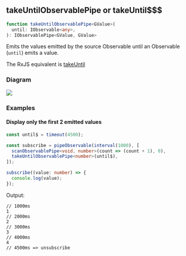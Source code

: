 ## takeUntilObservablePipe or takeUntil$$$

```ts
function takeUntilObservablePipe<GValue>(
  until: IObservable<any>,
): IObservablePipe<GValue, GValue>
```

Emits the values emitted by the source Observable until an Observable (`until`) emits a value.

The RxJS equivalent is [takeUntil](https://rxjs.dev/api/operators/takeUntil)

### Diagram

[![](https://mermaid.ink/img/pako:eNqdV1uPmzoQ_iuIqtJWohH3Sx76sLen1dkjbdonXgwMiRXHpMZsN6fa_35sAhtsAklrpChkvu-b8Xg8dn6beVWAuTRr-NkAzeEeozVDu5SmdI8YxzneI8qNKquBvaKMgPp7QzkmzxNGjrbwXQX8i_dgoHrKdKPpfVEFn7-vZGCnYL5--zahtDSclE7YBEsotYhrxdyLYq4U08KfU0T0IBlTqoJ6imwp8lw3WZ0znMEsRwtAI6bUtMwdsB3ChVjz3yk1jNTkG9hBai7F1wJK1BCemtbA9AMxLMVqiWk50pShfLtmVUOLI_XXBnPoiNK-Z3iH2OGuIhU7Ij493D3cPT4OMDXkFS00VClGMVTiICpABW1qchPbluHY9mfLSMKFG_mBncS2l3z-Mg7itmIFMI3v-kIglPx4kv8R4FmF8EPAWwRu4jtOFPqRItDHfpYfXw6gm8AK3vgwR47neLZ9LlAdaYvhOmci0oBsnd0ki8DuhiOyOvk2DJBgCkN_XjsUf2pAqlVUIr3drgcFcmZaJ8CoNrI2r05nTrzIvr8dmd3OjMRQvCPGql8bQMXsDMqK8ke0w-RwRKSpmBWDrMk3wI1dLd8t4xVYgSiyDLlbiEZ_wf91O8wJ92_D9KEMyK22lT5BLJ8BjIomraZJ2UetuZ3qVCJy0tRi5Wcy2SOGMqOEdf3hCdPt_KJjTmB61aFYw9N1M0c5r5Sg2q0bJIvQDZ0wdl3fswzxGkVh4IWe48ZyP0WLxHaS0I5i31P201FuOpOtXdsaGRFR6pgnte7XDA7DusVrish0Ao721ezWOJZG9SainW2iH7izTe6vM9XKXsgEqar9BQitOIwiGxdWC1MnKgo0QIWGubw0-BVxXNGxzzAMzyM1t758lB50vBn90-wyRVE_8USzGuuJvopuHNuVZ5X4cIPAMuyFnyhFSfjLOe4FB-4pUb7SNTmqt-P5B55fZrkOUycfo8QuCg0jc_6E1xs-E1qPuwJyj9h2Zgl72HPDa1zAFcg7gvOtvKCo557nhJ6-4LC6LjUDsJqgrMyjshwg1wwPTw8i86Q1g6KiZ6RmkXqEGk5c5_h4FmUZi6HD1GoEZXGrAh20RqYi2iYwswQgDlCmpSgIXDF0kN7rRqicoLqWqKkrTokJWR32YE81wh7gTB1xPcA99UfP9i_fInued-I57ok3efnref6AF4XX-wtOvK9_4C4c3DCvdxYNgozjSW-S9p7Sd_FHotkXiMNDgcVxaC5LRGqwTNTw6uVAc3PJWQM9qPtX2aHe_wcSAWCg)](https://mermaid-js.github.io/mermaid-live-editor/edit/#pako:eNqdV1uPmzoQ_iuIqtJWohH3Sx76sLen1dkjbdonXgwMiRXHpMZsN6fa_35sAhtsAklrpChkvu-b8Xg8dn6beVWAuTRr-NkAzeEeozVDu5SmdI8YxzneI8qNKquBvaKMgPp7QzkmzxNGjrbwXQX8i_dgoHrKdKPpfVEFn7-vZGCnYL5--zahtDSclE7YBEsotYhrxdyLYq4U08KfU0T0IBlTqoJ6imwp8lw3WZ0znMEsRwtAI6bUtMwdsB3ChVjz3yk1jNTkG9hBai7F1wJK1BCemtbA9AMxLMVqiWk50pShfLtmVUOLI_XXBnPoiNK-Z3iH2OGuIhU7Ij493D3cPT4OMDXkFS00VClGMVTiICpABW1qchPbluHY9mfLSMKFG_mBncS2l3z-Mg7itmIFMI3v-kIglPx4kv8R4FmF8EPAWwRu4jtOFPqRItDHfpYfXw6gm8AK3vgwR47neLZ9LlAdaYvhOmci0oBsnd0ki8DuhiOyOvk2DJBgCkN_XjsUf2pAqlVUIr3drgcFcmZaJ8CoNrI2r05nTrzIvr8dmd3OjMRQvCPGql8bQMXsDMqK8ke0w-RwRKSpmBWDrMk3wI1dLd8t4xVYgSiyDLlbiEZ_wf91O8wJ92_D9KEMyK22lT5BLJ8BjIomraZJ2UetuZ3qVCJy0tRi5Wcy2SOGMqOEdf3hCdPt_KJjTmB61aFYw9N1M0c5r5Sg2q0bJIvQDZ0wdl3fswzxGkVh4IWe48ZyP0WLxHaS0I5i31P201FuOpOtXdsaGRFR6pgnte7XDA7DusVrish0Ao721ezWOJZG9SainW2iH7izTe6vM9XKXsgEqar9BQitOIwiGxdWC1MnKgo0QIWGubw0-BVxXNGxzzAMzyM1t758lB50vBn90-wyRVE_8USzGuuJvopuHNuVZ5X4cIPAMuyFnyhFSfjLOe4FB-4pUb7SNTmqt-P5B55fZrkOUycfo8QuCg0jc_6E1xs-E1qPuwJyj9h2Zgl72HPDa1zAFcg7gvOtvKCo557nhJ6-4LC6LjUDsJqgrMyjshwg1wwPTw8i86Q1g6KiZ6RmkXqEGk5c5_h4FmUZi6HD1GoEZXGrAh20RqYi2iYwswQgDlCmpSgIXDF0kN7rRqicoLqWqKkrTokJWR32YE81wh7gTB1xPcA99UfP9i_fInued-I57ok3efnref6AF4XX-wtOvK9_4C4c3DCvdxYNgozjSW-S9p7Sd_FHotkXiMNDgcVxaC5LRGqwTNTw6uVAc3PJWQM9qPtX2aHe_wcSAWCg)

### Examples

#### Display only the first 2 emitted values

```ts
const until$ = timeout(4500);

const subscribe = pipeObservable(interval(1000), [
  scanObservablePipe<void, number>(count => (count + 1), 0),
  takeUntilObservablePipe<number>(until$),
]);

subscribe((value: number) => {
  console.log(value);
});
```

Output:

```text
// 1000ms
1
// 2000ms
2
// 3000ms
3
// 4000ms
4
// 4500ms => unsubscribe
```

